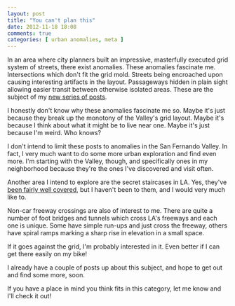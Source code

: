 ```yaml
---
layout: post
title: "You can't plan this"
date: 2012-11-18 18:08
comments: true
categories: [ urban anomalies, meta ]
---
```


In an area where city planners built an impressive, masterfully executed grid system of streets, there exist anomalies.
These anomalies fascinate me.
Intersections which don't fit the grid mold.
Streets being encroached upon causing interesting artifacts in the layout.
Passageways hidden in plain sight allowing easier transit between otherwise isolated areas.
These are the subject of my [new series of posts](blog/categories/urban-anomalies).

I honestly don't know why these anomalies fascinate me so.
Maybe it's just because they break up the monotony of the Valley's grid layout.
Maybe it's because I think about what it might be to live near one.
Maybe it's just because I'm weird.
Who knows?

I don't intend to limit these posts to anomalies in the San Fernando Valley.
In fact, I very much want to do some more urban exploration and find even more.
I'm starting with the Valley, though, and specifically ones in my neighborhood because they're the ones I've discovered and visit often.

Another area I intend to explore are the secret staircases in LA.
Yes, they've [been fairly well covered](http://www.secretstairs-la.com/welcome.html "Secret Stairs-LA"), but I haven't been to them, and I would very much like to.

Non-car freeway crossings are also of interest to me.
There are quite a number of foot bridges and tunnels which cross LA's freeways and each one is unique.
Some have simple run-ups and just cross the freeway, others have spiral ramps marking a sharp rise in elevation in a small space.

If it goes against the grid, I'm probably interested in it.
Even better if I can get there easily on my bike!

I already have a couple of posts up about this subject, and hope to get out and find some more, soon.

If you have a place in mind you think fits in this category, let me know and I'll check it out!

